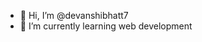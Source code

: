 - 👋 Hi, I’m @devanshibhatt7
- 🌱 I’m currently learning web development

<!---
devanshibhatt7/devanshibhatt7 is a ✨ special ✨ repository because its `README.md` (this file) appears on your GitHub profile.
You can click the Preview link to take a look at your changes.
--->
